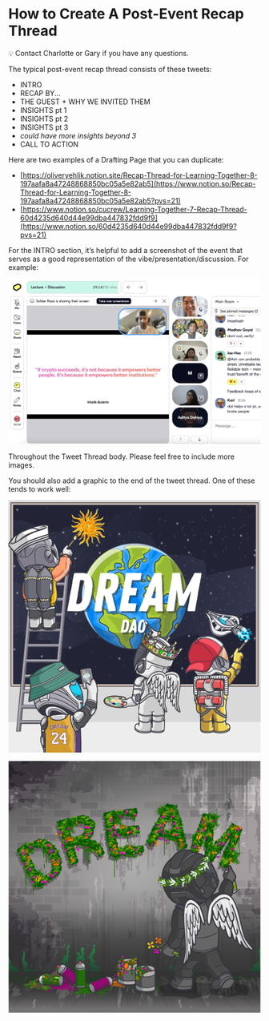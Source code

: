 # How to Create A Post-Event Recap Thread

<aside>
💡 Contact Charlotte or Gary if you have any questions.

</aside>

The typical post-event recap thread consists of these tweets:

- INTRO
- RECAP BY...
- THE GUEST + WHY WE INVITED THEM
- INSIGHTS pt 1
- INSIGHTS pt 2
- INSIGHTS pt 3
- *could have more insights beyond 3*
- CALL TO ACTION

Here are two examples of a Drafting Page that you can duplicate:

- [https://oliveryehlik.notion.site/Recap-Thread-for-Learning-Together-8-197aafa8a47248868850bc05a5e82ab5](https://www.notion.so/Recap-Thread-for-Learning-Together-8-197aafa8a47248868850bc05a5e82ab5?pvs=21)
- [https://www.notion.so/cucrew/Learning-Together-7-Recap-Thread-60d4235d640d44e99dba447832fdd9f9](https://www.notion.so/60d4235d640d44e99dba447832fdd9f9?pvs=21)

For the INTRO section, it’s helpful to add a screenshot of the event that serves as a good representation of the vibe/presentation/discussion. For example:

![Screen Shot 2022-02-12 at 12.40.55 PM.png](How%20to%20Create%20A%20Post-Event%20Recap%20Thread%20954927a3fa284f2e980d95363eee15f6/Screen_Shot_2022-02-12_at_12.40.55_PM.png)

Throughout the Tweet Thread body. Please feel free to include more images.

You should also add a graphic to the end of the tweet thread. One of these tends to work well:

![Dream DAO Square copy 3.png](How%20to%20Create%20A%20Post-Event%20Recap%20Thread%20954927a3fa284f2e980d95363eee15f6/Dream_DAO_Square_copy_3.png)

![astronauts wall painting.png](How%20to%20Create%20A%20Post-Event%20Recap%20Thread%20954927a3fa284f2e980d95363eee15f6/astronauts_wall_painting.png)